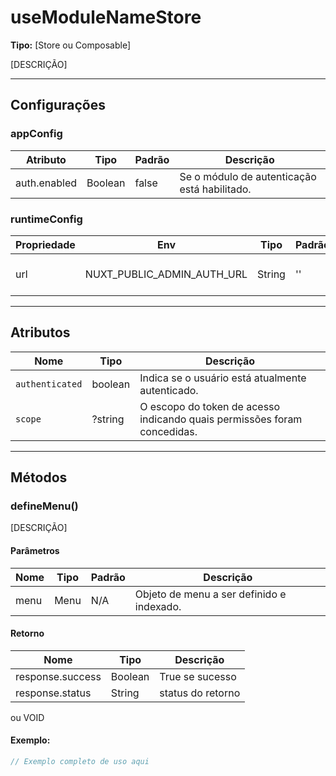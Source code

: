 # useModuleNameStore

**Tipo:** [Store ou Composable]

[DESCRIÇÃO]

---

## Configurações

### appConfig

| Atributo     | Tipo    | Padrão | Descrição                                    |
|--------------|---------|--------|----------------------------------------------|
| auth.enabled | Boolean | false  | Se o módulo de autenticação está habilitado. |

### runtimeConfig

| Propriedade  | Env                                 | Tipo     | Padrão | Descrição                                                                                                      |
|--------------|-------------------------------------|----------|--------|----------------------------------------------------------------------------------------------------------------|
| url          | NUXT_PUBLIC_ADMIN_AUTH_URL          | String   | ''     | Endereço do servidor de autenticação.                                                                          |


---

## Atributos

| Nome            | Tipo    | Descrição                                                                |
|-----------------|---------|--------------------------------------------------------------------------|
| `authenticated` | boolean | Indica se o usuário está atualmente autenticado.                         |
| `scope`         | ?string | O escopo do token de acesso indicando quais permissões foram concedidas. |

---

## Métodos

### defineMenu()

[DESCRIÇÃO]

#### Parâmetros

| Nome | Tipo | Padrão | Descrição                                 |
|------|------|--------|-------------------------------------------|
| menu | Menu | N/A    | Objeto de menu a ser definido e indexado. |

#### Retorno

| Nome             | Tipo    | Descrição         |
|------------------|---------|-------------------|
| response.success | Boolean | True se sucesso   |
| response.status  | String  | status do retorno |

ou VOID

#### Exemplo:

```javascript
// Exemplo completo de uso aqui
```
